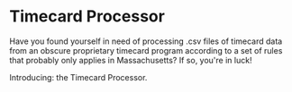 # Timecard Processor

Have you found yourself in need of processing .csv files of timecard data from an obscure proprietary timecard program according to a set of rules that probably only applies in Massachusetts? If so, you're in luck! 

Introducing: the Timecard Processor. 
